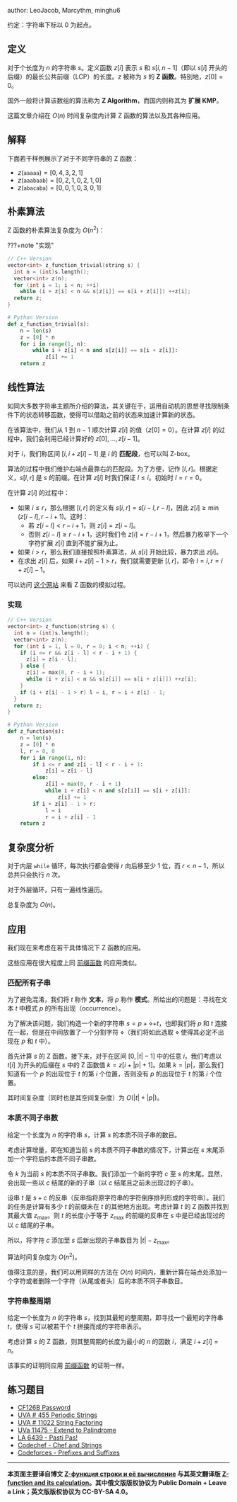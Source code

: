 author: LeoJacob, Marcythm, minghu6

约定：字符串下标以 $0$ 为起点。

## 定义

对于个长度为 $n$ 的字符串 $s$。定义函数 $z[i]$ 表示 $s$ 和 $s[i,n-1]$（即以 $s[i]$ 开头的后缀）的最长公共前缀（LCP）的长度。$z$ 被称为 $s$ 的 **Z 函数**。特别地，$z[0] = 0$。

国外一般将计算该数组的算法称为 **Z Algorithm**，而国内则称其为 **扩展 KMP**。

这篇文章介绍在 $O(n)$ 时间复杂度内计算 Z 函数的算法以及其各种应用。

## 解释

下面若干样例展示了对于不同字符串的 Z 函数：

- $z(\mathtt{aaaaa}) = [0, 4, 3, 2, 1]$
- $z(\mathtt{aaabaab}) = [0, 2, 1, 0, 2, 1, 0]$
- $z(\mathtt{abacaba}) = [0, 0, 1, 0, 3, 0, 1]$

## 朴素算法

Z 函数的朴素算法复杂度为 $O(n^2)$：

???+note "实现"


```cpp
// C++ Version
vector<int> z_function_trivial(string s) {
  int n = (int)s.length();
  vector<int> z(n);
  for (int i = 1; i < n; ++i)
    while (i + z[i] < n && s[z[i]] == s[i + z[i]]) ++z[i];
  return z;
}
```

```python
# Python Version
def z_function_trivial(s):
    n = len(s)
    z = [0] * n
    for i in range(1, n):
        while i + z[i] < n and s[z[i]] == s[i + z[i]]:
            z[i] += 1
    return z
```

## 线性算法

如同大多数字符串主题所介绍的算法，其关键在于，运用自动机的思想寻找限制条件下的状态转移函数，使得可以借助之前的状态来加速计算新的状态。

在该算法中，我们从 $1$ 到 $n-1$ 顺次计算 $z[i]$ 的值（$z[0]=0$）。在计算 $z[i]$ 的过程中，我们会利用已经计算好的 $z[0],\ldots,z[i-1]$。

对于 $i$，我们称区间 $[i,i+z[i]-1]$ 是 $i$ 的 **匹配段**，也可以叫 Z-box。

算法的过程中我们维护右端点最靠右的匹配段。为了方便，记作 $[l,r]$。根据定义，$s[l,r]$ 是 $s$ 的前缀。在计算 $z[i]$ 时我们保证 $l\le i$。初始时 $l=r=0$。

在计算 $z[i]$ 的过程中：

-   如果 $i\le r$，那么根据 $[l,r]$ 的定义有 $s[i,r] = s[i-l,r-l]$，因此 $z[i]\ge \min(z[i-l],r-i+1)$。这时：
    - 若 $z[i-l] < r-i+1$，则 $z[i] = z[i-l]$。
    - 否则 $z[i-l]\ge r-i+1$，这时我们令 $z[i] = r-i+1$，然后暴力枚举下一个字符扩展 $z[i]$ 直到不能扩展为止。
- 如果 $i>r$，那么我们直接按照朴素算法，从 $s[i]$ 开始比较，暴力求出 $z[i]$。
- 在求出 $z[i]$ 后，如果 $i+z[i]-1>r$，我们就需要更新 $[l,r]$，即令 $l=i, r=i+z[i]-1$。

可以访问 [这个网站](https://personal.utdallas.edu/~besp/demo/John2010/z-algorithm.htm) 来看 Z 函数的模拟过程。

### 实现

```cpp
// C++ Version
vector<int> z_function(string s) {
  int n = (int)s.length();
  vector<int> z(n);
  for (int i = 1, l = 0, r = 0; i < n; ++i) {
    if (i <= r && z[i - l] < r - i + 1) {
      z[i] = z[i - l];
    } else {
      z[i] = max(0, r - i + 1);
      while (i + z[i] < n && s[z[i]] == s[i + z[i]]) ++z[i];
    }
    if (i + z[i] - 1 > r) l = i, r = i + z[i] - 1;
  }
  return z;
}
```

```python
# Python Version
def z_function(s):
    n = len(s)
    z = [0] * n
    l, r = 0, 0
    for i in range(1, n):
        if i <= r and z[i - l] < r - i + 1:
            z[i] = z[i - l]
        else:
            z[i] = max(0, r - i + 1)
            while i + z[i] < n and s[z[i]] == s[i + z[i]]:
                z[i] += 1
        if i + z[i] - 1 > r:
            l = i
            r = i + z[i] - 1
    return z
```

## 复杂度分析

对于内层 `while` 循环，每次执行都会使得 $r$ 向后移至少 $1$ 位，而 $r< n-1$，所以总共只会执行 $n$ 次。

对于外层循环，只有一遍线性遍历。

总复杂度为 $O(n)$。

## 应用

我们现在来考虑在若干具体情况下 Z 函数的应用。

这些应用在很大程度上同 [前缀函数](./kmp.md) 的应用类似。

### 匹配所有子串

为了避免混淆，我们将 $t$ 称作 **文本**，将 $p$ 称作 **模式**。所给出的问题是：寻找在文本 $t$ 中模式 $p$ 的所有出现（occurrence）。

为了解决该问题，我们构造一个新的字符串 $s = p + \diamond + t$，也即我们将 $p$ 和 $t$ 连接在一起，但是在中间放置了一个分割字符 $\diamond$（我们将如此选取 $\diamond$ 使得其必定不出现在 $p$ 和 $t$ 中）。

首先计算 $s$ 的 Z 函数。接下来，对于在区间 $[0,|t| - 1]$ 中的任意 $i$，我们考虑以 $t[i]$ 为开头的后缀在 $s$ 中的 Z 函数值 $k = z[i + |p| + 1]$。如果 $k = |p|$，那么我们知道有一个 $p$ 的出现位于 $t$ 的第 $i$ 个位置，否则没有 $p$ 的出现位于 $t$ 的第 $i$ 个位置。

其时间复杂度（同时也是其空间复杂度）为 $O(|t| + |p|)$。

### 本质不同子串数

给定一个长度为 $n$ 的字符串 $s$，计算 $s$ 的本质不同子串的数目。

考虑计算增量，即在知道当前 $s$ 的本质不同子串数的情况下，计算出在 $s$ 末尾添加一个字符后的本质不同子串数。

令 $k$ 为当前 $s$ 的本质不同子串数。我们添加一个新的字符 $c$ 至 $s$ 的末尾。显然，会出现一些以 $c$ 结尾的新的子串（以 $c$ 结尾且之前未出现过的子串）。

设串 $t$ 是 $s + c$ 的反串（反串指将原字符串的字符倒序排列形成的字符串）。我们的任务是计算有多少 $t$ 的前缀未在 $t$ 的其他地方出现。考虑计算 $t$ 的 Z 函数并找到其最大值 $z_{\max}$。则 $t$ 的长度小于等于 $z_{\max}$ 的前缀的反串在 $s$ 中是已经出现过的以 $c$ 结尾的子串。

所以，将字符 $c$ 添加至 $s$ 后新出现的子串数目为 $|t| - z_{\max}$。

算法时间复杂度为 $O(n^2)$。

值得注意的是，我们可以用同样的方法在 $O(n)$ 时间内，重新计算在端点处添加一个字符或者删除一个字符（从尾或者头）后的本质不同子串数目。

### 字符串整周期

给定一个长度为 $n$ 的字符串 $s$，找到其最短的整周期，即寻找一个最短的字符串 $t$，使得 $s$ 可以被若干个 $t$ 拼接而成的字符串表示。

考虑计算 $s$ 的 Z 函数，则其整周期的长度为最小的 $n$ 的因数 $i$，满足 $i+z[i]=n$。

该事实的证明同应用 [前缀函数](./kmp.md) 的证明一样。

## 练习题目

- [CF126B Password](http://codeforces.com/problemset/problem/126/B)
- [UVA # 455 Periodic Strings](http://uva.onlinejudge.org/index.php?option=onlinejudge&page=show_problem&problem=396)
- [UVA # 11022 String Factoring](http://uva.onlinejudge.org/index.php?option=onlinejudge&page=show_problem&problem=1963)
- [UVa 11475 - Extend to Palindrome](http://uva.onlinejudge.org/index.php?option=com_onlinejudge&Itemid=8&category=24&page=show_problem&problem=2470)
- [LA 6439 - Pasti Pas!](https://icpcarchive.ecs.baylor.edu/index.php?option=com_onlinejudge&Itemid=8&category=588&page=show_problem&problem=4450)
- [Codechef - Chef and Strings](https://www.codechef.com/problems/CHSTR)
- [Codeforces - Prefixes and Suffixes](http://codeforces.com/problemset/problem/432/D)

* * *

**本页面主要译自博文 [Z-функция строки и её вычисление](http://e-maxx.ru/algo/z_function) 与其英文翻译版 [Z-function and its calculation](https://cp-algorithms.com/string/z-function.html)。其中俄文版版权协议为 Public Domain + Leave a Link；英文版版权协议为 CC-BY-SA 4.0。**
